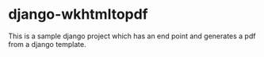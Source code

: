 # django-wkhtmltopdf

This is a sample django project which has an end point and generates a pdf from a django template.
